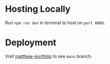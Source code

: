 # Hosting Locally
Run `npm run dev` in terminal to host on `port 8080`.

# Deployment
Visit [matthew-portfolio](https://matthew-portfolio-lilac.vercel.app/) to see `main` branch.
